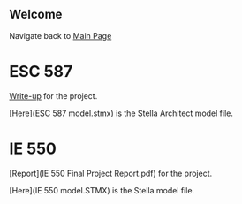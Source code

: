 ## Welcome

Navigate back to [Main Page](https://sanserguz.github.io/main/) 

# ESC 587

  [Write-up](ESC_587_Project.pdf) for the project.

  [Here](ESC 587 model.stmx) is the Stella Architect model file.

# IE 550

  [Report](IE 550 Final Project Report.pdf) for the project.

  [Here](IE 550 model.STMX) is the Stella model file.
